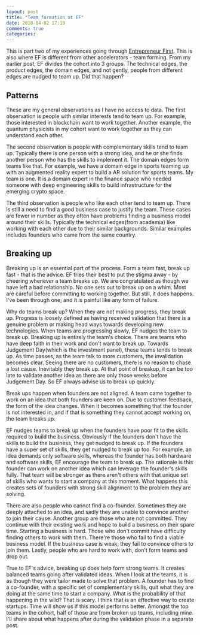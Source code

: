 ```yaml
---
layout: post
title: "Team formation at EF"
date: 2018-04-02 17:19
comments: true
categories:
---
```


This is part two of my experiences going through [Entrepreneur First](https://www.joinef.com/). This is also where EF is different from other accelerators - team forming. From my earlier post, EF divides the cohort into 3 groups. The technical edges, the product edges, the domain edges, and not gently, people from different edges are nudged to team up. Did that happen?

<!-- more -->

## Patterns

These are my general observations as I have no access to data. The first observation is people with similar interests tend to team up. For example, those interested in blockchain want to work together. Another example, the quantum physicists in my cohort want to work together as they can understand each other.

The second observation is people with complementary skills tend to team up. Typically there is one person with a strong idea, and he or she finds another person who has the skills to implement it. The domain edges form teams like that. For example, we have a domain edge in sports teaming up with an augmented reality expert to build a AR solution for sports teams. My team is one. It is a domain expert in the finance space who needed someone with deep engineering skills to build infrastructure for the emerging crypto space.

The third observation is people who like each other tend to team up. There is still a need to find a good business case to justify the team. These cases are fewer in number as they often have problems finding a business model around their skills. Typically the technical edges(from academia) like working with each other due to their similar backgrounds. Similar examples includes founders who came from the same country.

## Breaking up

Breaking up is an essential part of the process. Form a team fast, break up fast - that is the advice. EF tries their best to put the stigma away - by cheering whenever a team breaks up. We are congratulated as though we have left a bad relationship. No one sets out to break up on a whim. Most are careful before committing to working together. But still, it does happens. I've been through one, and it is painful like any form of failure.

Why do teams break up? When they are not making progress, they break up. Progress is loosely defined as having received validation that there is a genuine problem or making head ways towards developing new technologies. When teams are progressing slowly, EF nudges the team to break up. Breaking up is entirely the team's choice. There are teams who have deep faith in their work and don't want to break up. Towards Judgement Day(which is the investment panel), these teams tends to break up. As time passes, as the team talk to more customers, the invalidation becomes clear. Seeing there are no customers, there is no reason to chase a lost cause. Inevitably they break up. At that point of breakup, it can be too late to validate another idea as there are only those weeks before Judgement Day. So EF always advise us to break up quickly.

Break ups happen when founders are not aligned. A team came together to work on an idea that both founders are keen on. Due to customer feedback, the form of the idea changes. When it becomes something that the founder is not interested in, and if that is something they cannot accept working on, the team breaks up.

EF nudges teams to break up when the founders have poor fit to the skills required to build the business. Obviously if the founders don't have the skills to build the business, they get nudged to break up. If the founders have a super set of skills, they get nudged to break up too. For example, an idea demands only software skills, whereas the founder has both hardware and software skills, EF encourage the team to break up. The rationale is this founder can work on another idea which can leverage the founder's skills fully. That team will be stronger as there aren't others with that unique set of skills who wants to start a company at this moment. What happens this creates sets of founders with strong skill alignment to the problem they are solving.

There are also people who cannot find a co-founder. Sometimes they are deeply attached to an idea, and sadly they are unable to convince another to join their cause. Another group are those who are not committed. They continue with their existing work and hope to build a business on their spare time. Starting a business is hard. Those who don't commit have difficulty finding others to work with them. There're those who fail to find a viable business model. If the business case is weak, they fail to convince others to join them. Lastly, people who are hard to work with, don't form teams and drop out.

True to EF's advice, breaking up does help form strong teams. It creates balanced teams going after validated ideas. When I look at the teams, it is as though they were tailor made to solve that problem. A founder has to find a co-founder, with a specific set of complementary skills, quit what they are doing at the same time to start a company. What is the probability of that happening in the wild? That is scary. I think that is an effective way to create startups. Time will show us if this model performs better. Amongst the top teams in the cohort, half of those are from broken up teams, including mine. I'll share about what happens after during the validation phase in a separate post.
